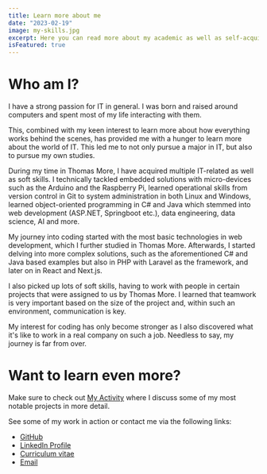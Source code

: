 ```yaml
---
title: Learn more about me
date: "2023-02-19"
image: my-skills.jpg
excerpt: Here you can read more about my academic as well as self-acquired skills.
isFeatured: true
---
```


# Who am I?

I have a strong passion for IT in general. I was born and raised around computers and spent most of my life interacting with them.

This, combined with my keen interest to learn more about how everything works behind the scenes, has provided me with a hunger to learn more about the world of IT. This led me to not only pursue a major in IT, but also to pursue my own studies.

During my time in Thomas More, I have acquired multiple IT-related as well as soft skills. I technically tackled embedded solutions with micro-devices such as the Arduino and the Raspberry Pi, learned operational skills from version control in Git to system administration in both Linux and Windows, learned object-oriented programming in C# and Java which stemmed into web development (ASP.NET, Springboot etc.), data engineering, data science, AI and more.

My journey into coding started with the most basic technologies in web development, which I further studied in Thomas More. Afterwards, I started delving into more complex solutions, such as the aforementioned C# and Java based examples but also in PHP with Laravel as the framework, and later on in React and Next.js.

I also picked up lots of soft skills, having to work with people in certain projects that were assigned to us by Thomas More. I learned that teamwork is very important based on the size of the project and, within such an environment, communication is key.

My interest for coding has only become stronger as I also discovered what it's like to work in a real company on such a job. Needless to say, my journey is far from over.

# Want to learn even more?

Make sure to check out [My Activity](/posts/learn-more-about-my-activity) where I discuss some of my most notable projects in more detail.

See some of my work in action or contact me via the following links:

- [GitHub](https://github.com/BogdanLazar01?tab=repositories)
- [LinkedIn Profile](https://www.linkedin.com/in/bogdan-lazar-4110841b3/)
- [Curriculum vitae](/downloads/CV.docx)
- [Email](mailto:lazarb513@gmail.com)
